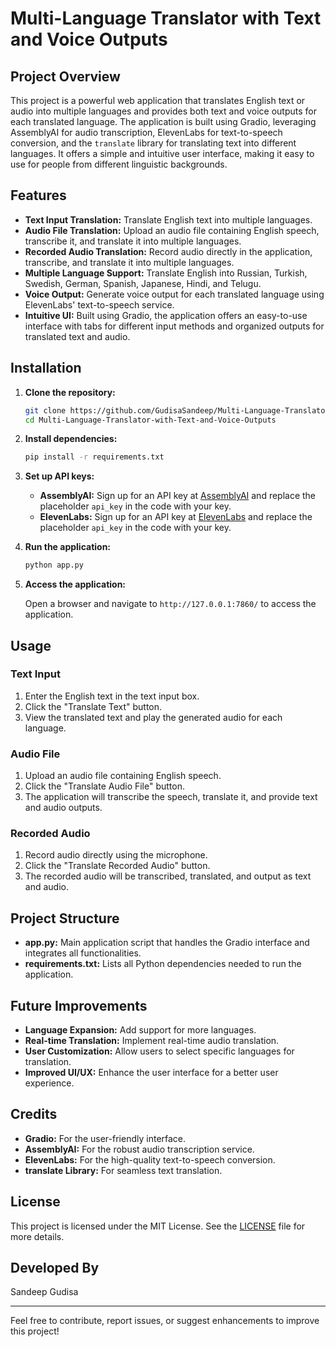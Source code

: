 # Multi-Language Translator with Text and Voice Outputs

## Project Overview

This project is a powerful web application that translates English text or audio into multiple languages and provides both text and voice outputs for each translated language. The application is built using Gradio, leveraging AssemblyAI for audio transcription, ElevenLabs for text-to-speech conversion, and the `translate` library for translating text into different languages. It offers a simple and intuitive user interface, making it easy to use for people from different linguistic backgrounds.

## Features

- **Text Input Translation:** Translate English text into multiple languages.
- **Audio File Translation:** Upload an audio file containing English speech, transcribe it, and translate it into multiple languages.
- **Recorded Audio Translation:** Record audio directly in the application, transcribe, and translate it into multiple languages.
- **Multiple Language Support:** Translate English into Russian, Turkish, Swedish, German, Spanish, Japanese, Hindi, and Telugu.
- **Voice Output:** Generate voice output for each translated language using ElevenLabs' text-to-speech service.
- **Intuitive UI:** Built using Gradio, the application offers an easy-to-use interface with tabs for different input methods and organized outputs for translated text and audio.

## Installation

1. **Clone the repository:**

   ```bash
   git clone https://github.com/GudisaSandeep/Multi-Language-Translator-with-Text-and-Voice-Outputs
   cd Multi-Language-Translator-with-Text-and-Voice-Outputs
   ```

2. **Install dependencies:**

   ```bash
   pip install -r requirements.txt
   ```

3. **Set up API keys:**

   - **AssemblyAI:** Sign up for an API key at [AssemblyAI](https://www.assemblyai.com/) and replace the placeholder `api_key` in the code with your key.
   - **ElevenLabs:** Sign up for an API key at [ElevenLabs](https://www.elevenlabs.io/) and replace the placeholder `api_key` in the code with your key.

4. **Run the application:**

   ```bash
   python app.py
   ```

5. **Access the application:**

   Open a browser and navigate to `http://127.0.0.1:7860/` to access the application.

## Usage

### Text Input
1. Enter the English text in the text input box.
2. Click the "Translate Text" button.
3. View the translated text and play the generated audio for each language.

### Audio File
1. Upload an audio file containing English speech.
2. Click the "Translate Audio File" button.
3. The application will transcribe the speech, translate it, and provide text and audio outputs.

### Recorded Audio
1. Record audio directly using the microphone.
2. Click the "Translate Recorded Audio" button.
3. The recorded audio will be transcribed, translated, and output as text and audio.

## Project Structure

- **app.py:** Main application script that handles the Gradio interface and integrates all functionalities.
- **requirements.txt:** Lists all Python dependencies needed to run the application.

## Future Improvements

- **Language Expansion:** Add support for more languages.
- **Real-time Translation:** Implement real-time audio translation.
- **User Customization:** Allow users to select specific languages for translation.
- **Improved UI/UX:** Enhance the user interface for a better user experience.

## Credits

- **Gradio:** For the user-friendly interface.
- **AssemblyAI:** For the robust audio transcription service.
- **ElevenLabs:** For the high-quality text-to-speech conversion.
- **translate Library:** For seamless text translation.

## License

This project is licensed under the MIT License. See the [LICENSE](LICENSE) file for more details.

## Developed By

Sandeep Gudisa

---

Feel free to contribute, report issues, or suggest enhancements to improve this project!
